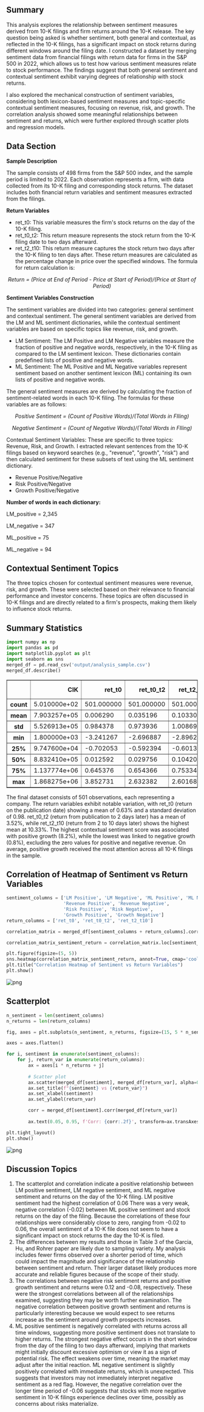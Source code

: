 ## Summary 
This analysis explores the relationship between sentiment measures derived from 10-K filings and firm returns around the 10-K release. The key question being asked is whether sentiment, both general and contextual, as reflected in the 10-K filings, has a significant impact on stock returns during different windows around the filing date. I constructed a dataset by merging sentiment data from financial filings with return data for firms in the S&P 500 in 2022, which allows us to test how various sentiment measures relate to stock performance. The findings suggest that both general sentiment and contextual sentiment exhibit varying degrees of relationship with stock returns.

I also explored the mechanical construction of sentiment variables, considering both lexicon-based sentiment measures and topic-specific contextual sentiment measures, focusing on revenue, risk, and growth. The correlation analysis showed some meaningful relationships between sentiment and returns, which were further explored through scatter plots and regression models.

## Data Section
**Sample Description**

The sample consists of 498 firms from the S&P 500 index, and the sample period is limited to 2022. Each observation represents a firm, with data collected from its 10-K filing and corresponding stock returns. The dataset includes both financial return variables and sentiment measures extracted from the filings.

**Return Variables**

- ret_t0: This variable measures the firm's stock returns on the day of the 10-K filing.
- ret_t0_t2: This return measure represents the stock return from the 10-K filing date to two days afterward.
- ret_t2_t10: This return measure captures the stock return two days after the 10-K filing to ten days after.
These return measures are calculated as the percentage change in price over the specified windows. The formula for return calculation is:

*<center>Return = (Price at End of Period - Price at Start of Period)/(Price at Start of Period)</center>*

**Sentiment Variables Construction**

The sentiment variables are divided into two categories: general sentiment and contextual sentiment. The general sentiment variables are derived from the LM and ML sentiment dictionaries, while the contextual sentiment variables are based on specific topics like revenue, risk, and growth.

- LM Sentiment: The LM Positive and LM Negative variables measure the fraction of positive and negative words, respectively, in the 10-K filing as compared to the LM sentiment lexicon. These dictionaries contain predefined lists of positive and negative words.
- ML Sentiment: The ML Positive and ML Negative variables represent sentiment based on another sentiment lexicon (ML) containing its own lists of positive and negative words.

The general sentiment measures are derived by calculating the fraction of sentiment-related words in each 10-K filing. The formulas for these variables are as follows:

*<center>Positive Sentiment = (Count of Positive Words)/(Total Words in FIling)</center>*

 *<center>Negative Sentiment = (Count of Negative Words)/(Total Words in FIling)</center>*
 
Contextual Sentiment Variables: These are specific to three topics: Revenue, Risk, and Growth. I extracted relevant sentences from the 10-K filings based on keyword searches (e.g., "revenue", "growth", "risk") and then calculated sentiment for these subsets of text using the ML sentiment dictionary.
- Revenue Positive/Negative
- Risk Positive/Negative
- Growth Positive/Negative


**Number of words in each dictionary:**

LM_positive = 2,345

LM_negative = 347

ML_positive = 75

ML_negative = 94

## Contextual Sentiment Topics

The three topics chosen for contextual sentiment measures were revenue, risk, and growth. These were selected based on their relevance to financial performance and investor concerns. These topics are often discussed in 10-K filings and are directly related to a firm's prospects, making them likely to influence stock returns.

## Summary Statistics





```python
import numpy as np
import pandas as pd
import matplotlib.pyplot as plt
import seaborn as sns
merged_df = pd.read_csv('output/analysis_sample.csv')
merged_df.describe()
```




<div>
<style scoped>
    .dataframe tbody tr th:only-of-type {
        vertical-align: middle;
    }

    .dataframe tbody tr th {
        vertical-align: top;
    }

    .dataframe thead th {
        text-align: right;
    }
</style>
<table border="1" class="dataframe">
  <thead>
    <tr style="text-align: right;">
      <th></th>
      <th>CIK</th>
      <th>ret_t0</th>
      <th>ret_t0_t2</th>
      <th>ret_t2_t10</th>
      <th>LM Positive</th>
      <th>LM Negative</th>
      <th>ML Positive</th>
      <th>ML Negative</th>
      <th>Revenue Positive</th>
      <th>Revenue Negative</th>
      <th>Risk Positive</th>
      <th>Risk Negative</th>
      <th>Growth Positive</th>
      <th>Growth Negative</th>
    </tr>
  </thead>
  <tbody>
    <tr>
      <th>count</th>
      <td>5.010000e+02</td>
      <td>501.000000</td>
      <td>501.000000</td>
      <td>501.000000</td>
      <td>501.000000</td>
      <td>501.000000</td>
      <td>501.000000</td>
      <td>501.000000</td>
      <td>501.000000</td>
      <td>501.000000</td>
      <td>501.000000</td>
      <td>501.000000</td>
      <td>501.000000</td>
      <td>501.000000</td>
    </tr>
    <tr>
      <th>mean</th>
      <td>7.903257e+05</td>
      <td>0.006290</td>
      <td>0.035196</td>
      <td>0.103309</td>
      <td>0.005098</td>
      <td>0.016078</td>
      <td>0.023637</td>
      <td>0.025049</td>
      <td>0.045124</td>
      <td>0.030386</td>
      <td>0.018345</td>
      <td>0.035837</td>
      <td>0.049022</td>
      <td>0.037767</td>
    </tr>
    <tr>
      <th>std</th>
      <td>5.526913e+05</td>
      <td>0.984378</td>
      <td>0.973936</td>
      <td>1.008691</td>
      <td>0.001340</td>
      <td>0.003645</td>
      <td>0.003438</td>
      <td>0.003116</td>
      <td>0.007879</td>
      <td>0.005801</td>
      <td>0.003852</td>
      <td>0.005858</td>
      <td>0.010015</td>
      <td>0.006948</td>
    </tr>
    <tr>
      <th>min</th>
      <td>1.800000e+03</td>
      <td>-3.241267</td>
      <td>-2.696887</td>
      <td>-2.896255</td>
      <td>0.000888</td>
      <td>0.007003</td>
      <td>0.008992</td>
      <td>0.007954</td>
      <td>0.000000</td>
      <td>0.000000</td>
      <td>0.008420</td>
      <td>0.020101</td>
      <td>0.019732</td>
      <td>0.008043</td>
    </tr>
    <tr>
      <th>25%</th>
      <td>9.747600e+04</td>
      <td>-0.702053</td>
      <td>-0.592394</td>
      <td>-0.601368</td>
      <td>0.004274</td>
      <td>0.013600</td>
      <td>0.021654</td>
      <td>0.023188</td>
      <td>0.039551</td>
      <td>0.026703</td>
      <td>0.015723</td>
      <td>0.031973</td>
      <td>0.041808</td>
      <td>0.033175</td>
    </tr>
    <tr>
      <th>50%</th>
      <td>8.832410e+05</td>
      <td>0.012592</td>
      <td>0.029756</td>
      <td>0.104201</td>
      <td>0.005058</td>
      <td>0.015825</td>
      <td>0.023736</td>
      <td>0.024914</td>
      <td>0.044563</td>
      <td>0.029831</td>
      <td>0.018139</td>
      <td>0.035714</td>
      <td>0.048282</td>
      <td>0.037344</td>
    </tr>
    <tr>
      <th>75%</th>
      <td>1.137774e+06</td>
      <td>0.645376</td>
      <td>0.654366</td>
      <td>0.753342</td>
      <td>0.005811</td>
      <td>0.018036</td>
      <td>0.025750</td>
      <td>0.026831</td>
      <td>0.050514</td>
      <td>0.033640</td>
      <td>0.020450</td>
      <td>0.039272</td>
      <td>0.054613</td>
      <td>0.042363</td>
    </tr>
    <tr>
      <th>max</th>
      <td>1.868275e+06</td>
      <td>3.852731</td>
      <td>2.632382</td>
      <td>2.601683</td>
      <td>0.010893</td>
      <td>0.030427</td>
      <td>0.036718</td>
      <td>0.037289</td>
      <td>0.072667</td>
      <td>0.050664</td>
      <td>0.039427</td>
      <td>0.057229</td>
      <td>0.081978</td>
      <td>0.064248</td>
    </tr>
  </tbody>
</table>
</div>



The final dataset consists of 501 observations, each representing a company. The return variables exhibit notable variation, with ret_t0 (return on the publication date) showing a mean of 0.63% and a standard deviation of 0.98. ret_t0_t2 (return from publication to 2 days later) has a mean of 3.52%, while ret_t2_t10 (return from 2 to 10 days later) shows the highest mean at 10.33%. The highest contextual sentiment score was associated with positive growth (8.2%), while the lowest was linked to negative growth (0.8%), excluding the zero values for positive and negative revenue. On average, positive growth received the most attention across all 10-K filings in the sample.

## Correlation of Heatmap of Sentiment vs Return Variables


```python
sentiment_columns = ['LM Positive', 'LM Negative', 'ML Positive', 'ML Negative', 
                     'Revenue Positive', 'Revenue Negative', 
                     'Risk Positive', 'Risk Negative', 
                     'Growth Positive', 'Growth Negative']
return_columns = ['ret_t0', 'ret_t0_t2', 'ret_t2_t10']

correlation_matrix = merged_df[sentiment_columns + return_columns].corr()

correlation_matrix_sentiment_return = correlation_matrix.loc[sentiment_columns, return_columns]

plt.figure(figsize=(5, 5))
sns.heatmap(correlation_matrix_sentiment_return, annot=True, cmap='coolwarm', vmin=-1, vmax=1)
plt.title("Correlation Heatmap of Sentiment vs Return Variables")
plt.show()
```


    
![png](output_4_0.png)
    


## Scatterplot


```python
n_sentiment = len(sentiment_columns)
n_returns = len(return_columns) 

fig, axes = plt.subplots(n_sentiment, n_returns, figsize=(15, 5 * n_sentiment))

axes = axes.flatten()

for i, sentiment in enumerate(sentiment_columns):
    for j, return_var in enumerate(return_columns):
        ax = axes[i * n_returns + j] 
        
        # Scatter plot
        ax.scatter(merged_df[sentiment], merged_df[return_var], alpha=0.5)
        ax.set_title(f"{sentiment} vs {return_var}")
        ax.set_xlabel(sentiment)
        ax.set_ylabel(return_var)

        corr = merged_df[sentiment].corr(merged_df[return_var])
        
        ax.text(0.05, 0.95, f'Corr: {corr:.2f}', transform=ax.transAxes, fontsize=12, color='blue', verticalalignment='top')

plt.tight_layout()
plt.show()
```


    
![png](output_6_0.png)
    


## Discussion Topics
1. The scatterplot and correlation indicate a positive relationship between LM positive sentiment, LM negative sentiment, and ML negative sentiment and returns on the day of the 10-K filing. LM positive sentiment had the highest correlation of 0.06 There was a very weak, negative correlation (-0.02) between ML positive sentiment and stock returns on the day of the filing. Because the correlations of these four relationships were considerably close to zero, ranging from -0.02 to 0.06, the overall sentiment of a 10-K file does not seem to have a significant impact on stock returns the day the 10-K is filed.
2. The differences between my results and those in Table 3 of the Garcia, Hu, and Rohrer paper are likely due to sampling variety. My analysis includes fewer firms observed over a shorter period of time, which could impact the magnitude and significance of the relationship between sentiment and return. Their larger dataset likely produces more accurate and reliable figures because of the scope of their study.
3. The correlations between negative risk sentiment returns and positive growth sentiment and returns were 0.12 and -0.08, respectively. These were the strongest correlations between all of the relationships examined, suggesting they may be worth further examination. The negative correlation between positive growth sentiment and returns is particularly interesting because we would expect to see returns increase as the sentiment around growth prospects increases.
4. ML positive sentiment is negatively correlated with returns across all time windows, suggesting more positive sentiment does not translate to higher returns. The strongest negative effect occurs in the short window from the day of the filing to two days afterward, implying that markets might initially discount excessive optimism or view it as a sign of potential risk. The effect weakens over time, meaning the market may adjust after the initial reaction. ML negative sentiment is slightly positively correlated with immediate returns, which is unexpected. This suggests that investors may not immediately interpret negative sentiment as a red flag. However, the negative correlation over the longer time period of -0.06 suggests that stocks with more negative sentiment in 10-K filings experience declines over time, possibly as concerns about risks materialize. 
